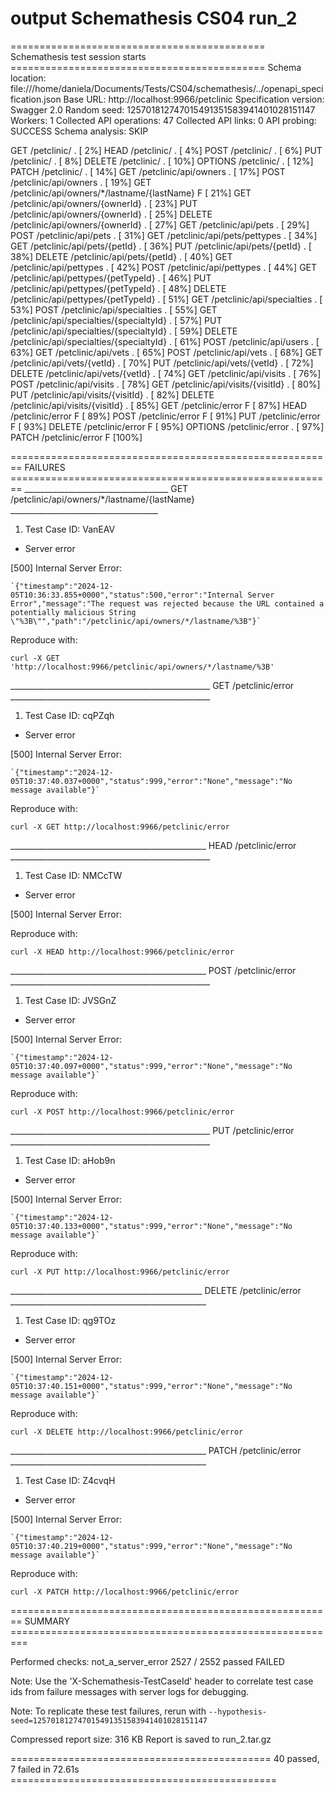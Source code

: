 # output Schemathesis CS04 run_2
============================================ Schemathesis test session starts ============================================
Schema location: file:///home/daniela/Documents/Tests/CS04/schemathesis/../openapi_specification.json
Base URL: http://localhost:9966/petclinic
Specification version: Swagger 2.0
Random seed: 125701812747015491351583941401028151147
Workers: 1
Collected API operations: 47
Collected API links: 0
API probing: SUCCESS
Schema analysis: SKIP

GET /petclinic/ .                                                                                                   [  2%]
HEAD /petclinic/ .                                                                                                  [  4%]
POST /petclinic/ .                                                                                                  [  6%]
PUT /petclinic/ .                                                                                                   [  8%]
DELETE /petclinic/ .                                                                                                [ 10%]
OPTIONS /petclinic/ .                                                                                               [ 12%]
PATCH /petclinic/ .                                                                                                 [ 14%]
GET /petclinic/api/owners .                                                                                         [ 17%]
POST /petclinic/api/owners .                                                                                        [ 19%]
GET /petclinic/api/owners/*/lastname/{lastName} F                                                                   [ 21%]
GET /petclinic/api/owners/{ownerId} .                                                                               [ 23%]
PUT /petclinic/api/owners/{ownerId} .                                                                               [ 25%]
DELETE /petclinic/api/owners/{ownerId} .                                                                            [ 27%]
GET /petclinic/api/pets .                                                                                           [ 29%]
POST /petclinic/api/pets .                                                                                          [ 31%]
GET /petclinic/api/pets/pettypes .                                                                                  [ 34%]
GET /petclinic/api/pets/{petId} .                                                                                   [ 36%]
PUT /petclinic/api/pets/{petId} .                                                                                   [ 38%]
DELETE /petclinic/api/pets/{petId} .                                                                                [ 40%]
GET /petclinic/api/pettypes .                                                                                       [ 42%]
POST /petclinic/api/pettypes .                                                                                      [ 44%]
GET /petclinic/api/pettypes/{petTypeId} .                                                                           [ 46%]
PUT /petclinic/api/pettypes/{petTypeId} .                                                                           [ 48%]
DELETE /petclinic/api/pettypes/{petTypeId} .                                                                        [ 51%]
GET /petclinic/api/specialties .                                                                                    [ 53%]
POST /petclinic/api/specialties .                                                                                   [ 55%]
GET /petclinic/api/specialties/{specialtyId} .                                                                      [ 57%]
PUT /petclinic/api/specialties/{specialtyId} .                                                                      [ 59%]
DELETE /petclinic/api/specialties/{specialtyId} .                                                                   [ 61%]
POST /petclinic/api/users .                                                                                         [ 63%]
GET /petclinic/api/vets .                                                                                           [ 65%]
POST /petclinic/api/vets .                                                                                          [ 68%]
GET /petclinic/api/vets/{vetId} .                                                                                   [ 70%]
PUT /petclinic/api/vets/{vetId} .                                                                                   [ 72%]
DELETE /petclinic/api/vets/{vetId} .                                                                                [ 74%]
GET /petclinic/api/visits .                                                                                         [ 76%]
POST /petclinic/api/visits .                                                                                        [ 78%]
GET /petclinic/api/visits/{visitId} .                                                                               [ 80%]
PUT /petclinic/api/visits/{visitId} .                                                                               [ 82%]
DELETE /petclinic/api/visits/{visitId} .                                                                            [ 85%]
GET /petclinic/error F                                                                                              [ 87%]
HEAD /petclinic/error F                                                                                             [ 89%]
POST /petclinic/error F                                                                                             [ 91%]
PUT /petclinic/error F                                                                                              [ 93%]
DELETE /petclinic/error F                                                                                           [ 95%]
OPTIONS /petclinic/error .                                                                                          [ 97%]
PATCH /petclinic/error F                                                                                            [100%]

======================================================== FAILURES ========================================================
____________________________________ GET /petclinic/api/owners/*/lastname/{lastName} _____________________________________
1. Test Case ID: VanEAV

- Server error

[500] Internal Server Error:

    `{"timestamp":"2024-12-05T10:36:33.855+0000","status":500,"error":"Internal Server Error","message":"The request was rejected because the URL contained a potentially malicious String \"%3B\"","path":"/petclinic/api/owners/*/lastname/%3B"}`

Reproduce with: 

    curl -X GET 'http://localhost:9966/petclinic/api/owners/*/lastname/%3B'

__________________________________________________ GET /petclinic/error __________________________________________________
1. Test Case ID: cqPZqh

- Server error

[500] Internal Server Error:

    `{"timestamp":"2024-12-05T10:37:40.037+0000","status":999,"error":"None","message":"No message available"}`

Reproduce with: 

    curl -X GET http://localhost:9966/petclinic/error

_________________________________________________ HEAD /petclinic/error __________________________________________________
1. Test Case ID: NMCcTW

- Server error

[500] Internal Server Error:

Reproduce with: 

    curl -X HEAD http://localhost:9966/petclinic/error

_________________________________________________ POST /petclinic/error __________________________________________________
1. Test Case ID: JVSGnZ

- Server error

[500] Internal Server Error:

    `{"timestamp":"2024-12-05T10:37:40.097+0000","status":999,"error":"None","message":"No message available"}`

Reproduce with: 

    curl -X POST http://localhost:9966/petclinic/error

__________________________________________________ PUT /petclinic/error __________________________________________________
1. Test Case ID: aHob9n

- Server error

[500] Internal Server Error:

    `{"timestamp":"2024-12-05T10:37:40.133+0000","status":999,"error":"None","message":"No message available"}`

Reproduce with: 

    curl -X PUT http://localhost:9966/petclinic/error

________________________________________________ DELETE /petclinic/error _________________________________________________
1. Test Case ID: qg9TOz

- Server error

[500] Internal Server Error:

    `{"timestamp":"2024-12-05T10:37:40.151+0000","status":999,"error":"None","message":"No message available"}`

Reproduce with: 

    curl -X DELETE http://localhost:9966/petclinic/error

_________________________________________________ PATCH /petclinic/error _________________________________________________
1. Test Case ID: Z4cvqH

- Server error

[500] Internal Server Error:

    `{"timestamp":"2024-12-05T10:37:40.219+0000","status":999,"error":"None","message":"No message available"}`

Reproduce with: 

    curl -X PATCH http://localhost:9966/petclinic/error

======================================================== SUMMARY =========================================================

Performed checks:
    not_a_server_error                    2527 / 2552 passed          FAILED 

Note: Use the 'X-Schemathesis-TestCaseId' header to correlate test case ids from failure messages with server logs for debugging.

Note: To replicate these test failures, rerun with `--hypothesis-seed=125701812747015491351583941401028151147`

Compressed report size: 316 KB
Report is saved to run_2.tar.gz

============================================= 40 passed, 7 failed in 72.61s ==============================================
